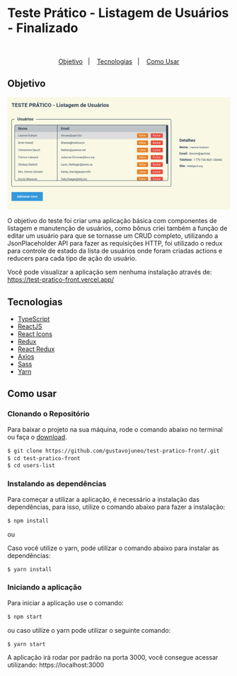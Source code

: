 # Teste Prático - Listagem de Usuários - Finalizado

<br />
<p align="center">
  <a href="#objetivo">Objetivo</a>&nbsp;&nbsp;&nbsp;|&nbsp;&nbsp;&nbsp;
  <a href="#tecnologias">Tecnologias</a>&nbsp;&nbsp;&nbsp;|&nbsp;&nbsp;&nbsp;
  <a href="#como-usar">Como Usar</a>
</p>

## Objetivo

<div align="center">
  <img src="./.github/screenshot.png">
</div>

O objetivo do teste foi criar uma aplicação básica com componentes de listagem e manutenção de usuários, como bônus criei também a função de editar um usuário para que se tornasse um CRUD completo, utilizando a JsonPlaceholder API para fazer as requisições HTTP, foi utilizado o redux para controle de estado da lista de usuários onde foram criadas actions e reducers para cada tipo de ação do usuário.

Você pode visualizar a aplicação sem nenhuma instalação através de: https://test-pratico-front.vercel.app/

## Tecnologias

- [TypeScript](https://www.typescriptlang.org/)
- [ReactJS](http://reactjs.org/)
- [React Icons](https://react-icons.github.io/react-icons/)
- [Redux](https://redux.js.org/)
- [React Redux](https://react-redux.js.org/)
- [Axios](https://github.com/axios/axios)
- [Sass](https://sass-lang.com/)
- [Yarn](https://yarnpkg.com/)

## Como usar

### Clonando o Repositório

Para baixar o projeto na sua máquina, rode o comando abaixo no terminal ou faça o [download](https://github.com/gustavojuneo/learno/archive/main.zip).

```bash
$ git clone https://github.com/gustavojuneo/test-pratico-front/.git
$ cd test-pratico-front
$ cd users-list
```

### Instalando as dependências

Para começar a utilizar a aplicação, é necessário a instalação das dependências, para isso, utilize o comando abaixo para fazer a instalação:

```bash
$ npm install
```

ou

Caso você utilize o yarn, pode utilizar o comando abaixo para instalar as dependências:

```bash
$ yarn install
```

### Iniciando a aplicação

Para iniciar a aplicação use o comando:

```bash
$ npm start
```

ou caso utilize o yarn pode utilizar o seguinte comando:

```bash
$ yarn start
```

A aplicação irá rodar por padrão na porta 3000, você consegue acessar utilizando:
https://localhost:3000
